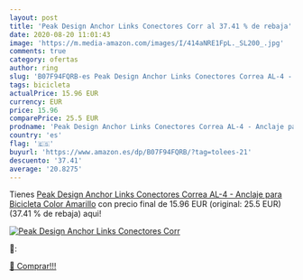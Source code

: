 ```yaml
---
layout: post
title: 'Peak Design Anchor Links Conectores Corr al 37.41 % de rebaja'
date: 2020-08-20 11:01:43
image: 'https://m.media-amazon.com/images/I/414aNRE1FpL._SL200_.jpg'
comments: true
category: ofertas
author: ring
slug: 'B07F94FQRB-es Peak Design Anchor Links Conectores Correa AL-4 - Anclaje...'
tags: bicicleta
actualPrice: 15.96 EUR
currency: EUR
price: 15.96
comparePrice: 25.5 EUR
prodname: 'Peak Design Anchor Links Conectores Correa AL-4 - Anclaje para Bicicleta  Color Amarillo'
country: 'es'
flag: '🇪🇸'
buyurl: 'https://www.amazon.es/dp/B07F94FQRB/?tag=tolees-21'
descuento: '37.41'
average: '20.8275'
---
```


Tienes [Peak Design Anchor Links Conectores Correa AL-4 - Anclaje para Bicicleta  Color Amarillo](https://www.amazon.es/dp/B07F94FQRB/?tag=tolees-21) con precio final de  15.96 EUR (original: 25.5 EUR) (37.41 %  de rebaja) aqui!

[![Peak Design Anchor Links Conectores Corr](https://m.media-amazon.com/images/I/414aNRE1FpL._SL200_.jpg)](https://www.amazon.es/dp/B07F94FQRB/?tag=tolees-21)

🔎:


[🛒 Comprar!!!](https://www.amazon.es/dp/B07F94FQRB/?tag=tolees-21)
